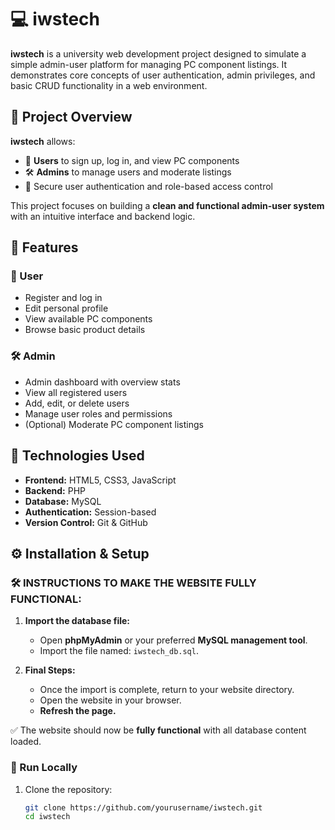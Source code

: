 # 💻 iwstech

**iwstech** is a university web development project designed to simulate a simple admin-user platform for managing PC component listings. It demonstrates core concepts of user authentication, admin privileges, and basic CRUD functionality in a web environment.

## 📌 Project Overview

**iwstech** allows:

- 👤 **Users** to sign up, log in, and view PC components
- 🛠️ **Admins** to manage users and moderate listings
- 🔐 Secure user authentication and role-based access control

This project focuses on building a **clean and functional admin-user system** with an intuitive interface and backend logic.

## 🧱 Features

### 👤 User

- Register and log in
- Edit personal profile
- View available PC components
- Browse basic product details

### 🛠️ Admin

- Admin dashboard with overview stats
- View all registered users
- Add, edit, or delete users
- Manage user roles and permissions
- (Optional) Moderate PC component listings

## 🧪 Technologies Used

- **Frontend:** HTML5, CSS3, JavaScript
- **Backend:** PHP
- **Database:** MySQL
- **Authentication:** Session-based
- **Version Control:** Git & GitHub

## ⚙️ Installation & Setup

### 🛠️ INSTRUCTIONS TO MAKE THE WEBSITE FULLY FUNCTIONAL:

1. **Import the database file:**
   - Open **phpMyAdmin** or your preferred **MySQL management tool**.
   - Import the file named: `iwstech_db.sql`.

2. **Final Steps:**
   - Once the import is complete, return to your website directory.
   - Open the website in your browser.
   - **Refresh the page.**

✅ The website should now be **fully functional** with all database content loaded.

### 🔁 Run Locally

1. Clone the repository:
   ```bash
   git clone https://github.com/yourusername/iwstech.git
   cd iwstech

